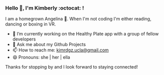 ### Hello 👋, I'm Kimberly :octocat: ! 

I am a homegrown Angelina :seedling:. When I'm not coding I'm either reading, dancing or boxing in VR. 

- 🔭 I’m currently working on the Healthy Plate app with a group of fellow developers
- 💬 Ask me about my Github Projects
- 📫 How to reach me: kimrdgz.ucla@gmail.com
- 😄 Pronouns: she | her | ella

Thanks for stopping by and I look forward to staying connected! 



<!--
**Kimberly-Rodriguez/Kimberly-Rodriguez** is a ✨ _special_ ✨ repository because its `README.md` (this file) appears on your GitHub profile.

Here are some ideas to get you started:

- 🔭 I’m currently working on Healthy Plate w/ a group of developers
- 🌱 I’m currently learning typescript 
- 👯 I’m looking to collaborate on projects that relate to data sharing 
- 💬 Ask me about my Github Projects
- 📫 How to reach me: kimrdgz.ucla@gmail.com
- 😄 Pronouns: she | her | ella
- ⚡ Fun fact: I have volcano boarded an active volcano
-->

